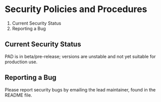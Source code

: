 # Security Policies and Procedures 
1. Current Security Status
1. Reporting a Bug

## Current Security Status
PAD is in beta/pre-release; versions are unstable and not yet suitable for production use.

## Reporting a Bug
Please report security bugs by emailing the lead maintainer, found in the README file.
